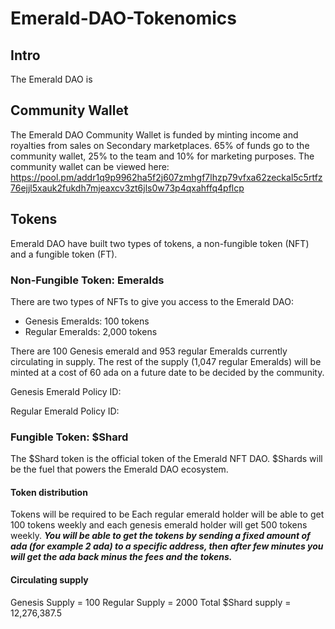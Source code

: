# Emerald-DAO-Tokenomics

## Intro
The Emerald DAO is 

## Community Wallet
The Emerald DAO Community Wallet is funded by minting income and royalties from sales on Secondary marketplaces. 
65% of funds go to the community wallet, 25% to the team and 10% for marketing purposes.
The community wallet can be viewed here: https://pool.pm/addr1q9p9962ha5f2j607zmhgf7lhzp79vfxa62zeckal5c5rtfz76ejjl5xauk2fukdh7mjeaxcv3zt6jls0w73p4qxahffq4pflcp

## Tokens
Emerald DAO have built two types of tokens, a non-fungible token (NFT) and a fungible token (FT).

### Non-Fungible Token: Emeralds
There are two types of NFTs to give you access to the Emerald DAO:
 * Genesis Emeralds: 100 tokens
 * Regular Emeralds: 2,000 tokens

There are 100 Genesis emerald and 953 regular Emeralds currently circulating in supply. 
The rest of the supply (1,047 regular Emeralds) will be minted at a cost of 60 ada on a future date to be decided by the community.

Genesis Emerald Policy ID:

Regular Emerald Policy ID:

### Fungible Token: $Shard
The $Shard token is the official token of the Emerald NFT DAO. $Shards will be the fuel that powers the Emerald DAO ecosystem.

#### Token distribution
Tokens will be required to be Each regular emerald holder will be able to get 100 tokens weekly and each genesis emerald holder will get 500 tokens weekly.
***You will be able to get the tokens by sending a fixed amount of ada (for example 2 ada) to a specific address, 
then after few minutes you will get the ada back minus the fees and the tokens.***

#### Circulating supply

Genesis Supply = 100
Regular Supply = 2000
Total $Shard supply = 12,276,387.5
